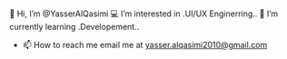  👋 Hi, I’m @YasserAlQasimi
💻  I’m interested in .UI/UX Enginerring..
 🌱 I’m currently learning .Developement..
- 📫 How to reach me email me at yasser.alqasimi2010@gmail.com

<!---
YasserAlQasimi/YasserAlQasimi is a ✨ special ✨ repository because its `README.md` (this file) appears on your GitHub profile.
You can click the Preview link to take a look at your changes.
--->
